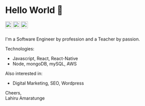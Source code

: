 # Hello World 👋

<a href="https://linkedin.com/in/lahiru-amarathunge">
  <img align="left" alt="Lahiru - LinkedIn" width="22px" src="https://cdn.jsdelivr.net/npm/simple-icons@v3/icons/linkedin.svg"/>
</a>
<a href="https://stackoverflow.com/users/7872227/lahiru-amarathunge">
  <img align="left" alt="Lahiru - Instagram" width="22px" src="https://cdn.jsdelivr.net/npm/simple-icons@v3/icons/instagram.svg"/>
</a>
<a href="https://www.facebook.com/lahiru.amarathunge">
  <img align="left" alt="Lahiru - Facebook" width="22px" src="https://cdn.jsdelivr.net/npm/simple-icons@v3/icons/facebook.svg"/>
</a>
<br />
<br />

I'm a Software Engineer by profession and a Teacher by passion.  

Technologies:
- Javascript, React, React-Native
- Node, mongoDB, mySQL, AWS

Also interested in:
- Digital Marketing, SEO, Wordpress  

Cheers,  
Lahiru Amaratunge

